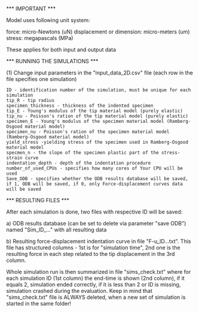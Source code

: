 *** IMPORTANT ***

Model uses following unit system:

force: micro-Newtons (uN)
displacement or dimension: micro-meters (um)
stress: megapascals (MPa)

These applies for both input and output data

*** RUNNING THE SIMULATIONS ***

(1) Change input parameters in the "input_data_2D.csv" file (each row in the file specifies one simulation)

	ID - identification number of the simulation, must be unique for each simulation
	tip_R - tip radius
	specimen_thickness - thickness of the indented specimen
	tip_E - Young's modulus of the tip material model (purely elastic)
	tip_nu - Poisson's ration of the tip material model (purely elastic)
	specimen_E - Young's modulus of the specimen material model (Ramberg-Osgood material model)
	specimen_nu - Poisson's ration of the specimen material model (Ramberg-Osgood material model)
	yield_stress -yielding stress of the specimen used in Ramberg-Osgood material model
	specmen_n - the slope of the specimen plastic part of the stress-strain curve
	indentation_depth - depth of the indentation procedure
	number_of_used_CPUs - specifies how many cores of Your CPU will be used
	Save_ODB - specifies whether the ODB results database will be saved, if 1, ODB will be saved, if 0, only Force-displacement curves data will be saved

*** RESULTING FILES ***

After each simulation is done, two files with respective ID will be saved:

a) ODB results database (can be set to delete via parameter "save ODB") named "Sim_ID_..." with all resulting data

b) Resulting force-displacement indentation curve in file "F-u_ID...txt". This file has structured columns - 1st is for "simulation time", 2nd one is the resulting force in each step related to the tip displacement in the 3rd column.

Whole simulation run is then summarized in file "sims_check.txt" where for each simulation ID (1st column) the end-time is shown (2nd column), if it equals 2, simulation ended correctly, if it is less than 2 or ID is missing, simulation crashed during the evaluation.
Keep in mind that "sims_check.txt" file is ALWAYS deleted, when a new set of simulation is started in the same folder!